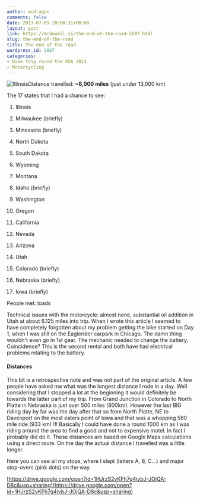 ```yaml
---
author: mcdragon
comments: false
date: 2013-07-09 20:00:31+00:00
layout: post
link: https://mcdowell.si/the-end-of-the-road-2607.html
slug: the-end-of-the-road
title: The end of the road
wordpress_id: 2607
categories:
- Bike trip round the USA 2013
- Motorcycling
---
```


![Illinois](https://img.mcdowell.si/2013/06/Illinois-1-1024x682.jpg)Distance travelled: **~8,000 miles** (just under 13,000 km)

The 17 states that I had a chance to see:



 	
  1. Illinois

 	
  2. Milwaukee (briefly)

 	
  3. Minessota (briefly)

 	
  4. North Dakota

 	
  5. South Dakota

 	
  6. Wyoming

 	
  7. Montana

 	
  8. Idaho (briefly)

 	
  9. Washington

 	
  10. Oregon

 	
  11. California

 	
  12. Nevada

 	
  13. Arizona

 	
  14. Utah

 	
  15. Colorado (briefly)

 	
  16. Nebraska (briefly)

 	
  17. Iowa (briefly)


People met: loads

Technical issues with the motorcycle: almost none, substantial oil addition in Utah at about 6.125 miles into trip. When I wrote this article I seemed to have completely forgotten about my problem getting the bike started on Day 1, when I was still on the Eaglerider carpark in Chicago. The damn thing wouldn't even go in 1st gear. The mechanic needed to change the battery. Coincidence? This is the second rental and both have had electrical problems relating to the battery.


#### Distances


This bit is a retrospective note and was not part of the original article. A few people have asked me what was the longest distance I rode in a day. Well considering that I stopped a lot at the beginning it would definitely be towards the latter part of my trip. From Grand Junction in Colorado to North Platte in Nebraska is just over 500 miles (800km). However the last BIG riding day by far was the day after that so from North Platte, NE to Davenport on the most eaters point of Iowa and that was a whopping 580 mile ride (933 km) !!!
Basically I could have done a round 1000 km as I was riding around the area to find a good and not to expensive motel. In fact I probably did do it. These distances are based on Google Maps calculations using a direct route. On the day the actual distance I travelled was a little longer.

Here you can see all my stops, where I slept (letters A, B, C...) and major stop-overs (pink dots) on the way.

[https://drive.google.com/open?id=1HJrzS2vKFh7q4ivbJ-JOjQA-D8c&usp=sharing](https://drive.google.com/open?id=1HJrzS2vKFh7q4ivbJ-JOjQA-D8c&usp=sharing)


